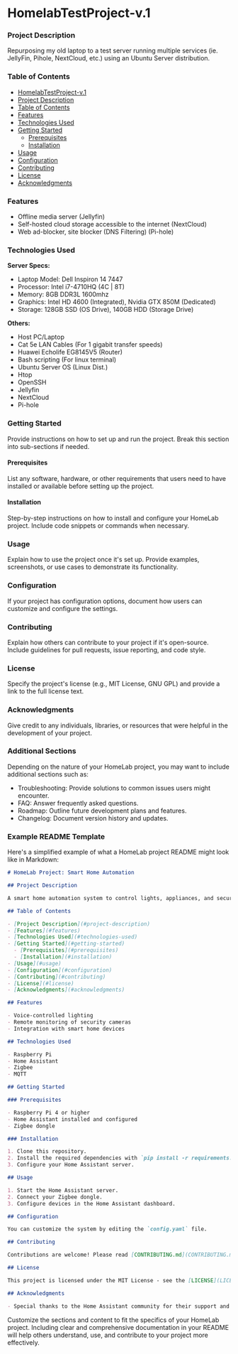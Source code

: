 # HomelabTestProject-v.1

### Project Description

Repurposing my old laptop to a test server running multiple services (ie. JellyFin, Pihole, NextCloud, etc.) using an Ubuntu Server distribution.

### Table of Contents

- [HomelabTestProject-v.1](#homelabtestproject-v.1)
- [Project Description](#project-description)
- [Table of Contents](#table-of-contents)
- [Features](#features)
- [Technologies Used](#technologies-used)
- [Getting Started](#getting-started)
  - [Prerequisites](#prerequisites)
  - [Installation](#installation)
- [Usage](#usage)
- [Configuration](#configuration)
- [Contributing](#contributing)
- [License](#license)
- [Acknowledgments](#acknowledgments)

### Features

- Offline media server (Jellyfin)
- Self-hosted cloud storage accessible to the internet (NextCloud)
- Web ad-blocker, site blocker (DNS Filtering) (Pi-hole)

### Technologies Used

 **Server Specs:**
 - Laptop Model: Dell Inspiron 14 7447
 - Processor: Intel i7-4710HQ (4C | 8T)
 - Memory: 8GB DDR3L 1600mhz
 - Graphics: Intel HD 4600 (Integrated), Nvidia GTX 850M (Dedicated)
 - Storage: 128GB SSD (OS Drive), 140GB HDD (Storage Drive)
>         
**Others:**
- Host PC/Laptop
- Cat 5e LAN Cables (For 1 gigabit transfer speeds) 
- Huawei Echolife EG8145V5 (Router)
- Bash scripting (For linux terminal)
- Ubuntu Server OS (Linux Dist.)
- Htop
- OpenSSH
- Jellyfin
- NextCloud
- Pi-hole
### Getting Started

Provide instructions on how to set up and run the project. Break this section into sub-sections if needed.

#### Prerequisites

List any software, hardware, or other requirements that users need to have installed or available before setting up the project.

#### Installation

Step-by-step instructions on how to install and configure your HomeLab project. Include code snippets or commands when necessary.

### Usage

Explain how to use the project once it's set up. Provide examples, screenshots, or use cases to demonstrate its functionality.

### Configuration

If your project has configuration options, document how users can customize and configure the settings.

### Contributing

Explain how others can contribute to your project if it's open-source. Include guidelines for pull requests, issue reporting, and code style.

### License

Specify the project's license (e.g., MIT License, GNU GPL) and provide a link to the full license text.

### Acknowledgments

Give credit to any individuals, libraries, or resources that were helpful in the development of your project.

### Additional Sections

Depending on the nature of your HomeLab project, you may want to include additional sections such as:

- Troubleshooting: Provide solutions to common issues users might encounter.
- FAQ: Answer frequently asked questions.
- Roadmap: Outline future development plans and features.
- Changelog: Document version history and updates.

### Example README Template

Here's a simplified example of what a HomeLab project README might look like in Markdown:

```markdown
# HomeLab Project: Smart Home Automation

## Project Description

A smart home automation system to control lights, appliances, and security cameras.

## Table of Contents

- [Project Description](#project-description)
- [Features](#features)
- [Technologies Used](#technologies-used)
- [Getting Started](#getting-started)
  - [Prerequisites](#prerequisites)
  - [Installation](#installation)
- [Usage](#usage)
- [Configuration](#configuration)
- [Contributing](#contributing)
- [License](#license)
- [Acknowledgments](#acknowledgments)

## Features

- Voice-controlled lighting
- Remote monitoring of security cameras
- Integration with smart home devices

## Technologies Used

- Raspberry Pi
- Home Assistant
- Zigbee
- MQTT

## Getting Started

### Prerequisites

- Raspberry Pi 4 or higher
- Home Assistant installed and configured
- Zigbee dongle

### Installation

1. Clone this repository.
2. Install the required dependencies with `pip install -r requirements.txt`.
3. Configure your Home Assistant server.

## Usage

1. Start the Home Assistant server.
2. Connect your Zigbee dongle.
3. Configure devices in the Home Assistant dashboard.

## Configuration

You can customize the system by editing the `config.yaml` file.

## Contributing

Contributions are welcome! Please read [CONTRIBUTING.md](CONTRIBUTING.md) for details.

## License

This project is licensed under the MIT License - see the [LICENSE](LICENSE) file for details.

## Acknowledgments

- Special thanks to the Home Assistant community for their support and contributions.
```

Customize the sections and content to fit the specifics of your HomeLab project. Including clear and comprehensive documentation in your README will help others understand, use, and contribute to your project more effectively.
